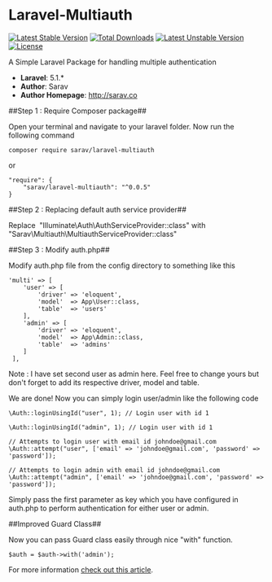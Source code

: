 # Laravel-Multiauth
[![Latest Stable Version](https://poser.pugx.org/sarav/laravel-multiauth/v/stable)](https://packagist.org/packages/sarav/laravel-multiauth) [![Total Downloads](https://poser.pugx.org/sarav/laravel-multiauth/downloads)](https://packagist.org/packages/sarav/laravel-multiauth) [![Latest Unstable Version](https://poser.pugx.org/sarav/laravel-multiauth/v/unstable)](https://packagist.org/packages/sarav/laravel-multiauth) [![License](https://poser.pugx.org/sarav/laravel-multiauth/license)](https://packagist.org/packages/sarav/laravel-multiauth)	



A Simple Laravel Package for handling multiple authentication

- **Laravel**: 5.1.*
- **Author**: Sarav
- **Author Homepage**: http://sarav.co

##Step 1 : Require Composer package##

Open your terminal and navigate to your laravel folder. Now run the following command

	composer require sarav/laravel-multiauth

or 

    "require": {
        "sarav/laravel-multiauth": "^0.0.5"
    }


##Step 2 : Replacing default auth service provider##


Replace 
	"Illuminate\Auth\AuthServiceProvider::class"
with 
    "Sarav\Multiauth\MultiauthServiceProvider::class"

##Step 3 : Modify auth.php##

Modify auth.php file from the config directory to something like this

	'multi' => [
	    'user' => [
	        'driver' => 'eloquent',
	        'model'  => App\User::class,
	        'table'  => 'users'
	    ],
	    'admin' => [
	        'driver' => 'eloquent',
	        'model'  => App\Admin::class,
	        'table'  => 'admins'
	    ]
	 ],


Note : I have set second user as admin here. Feel free to change yours but don't forget to add its respective driver, model and table.


We are done! Now you can simply login user/admin like the following code

	\Auth::loginUsingId("user", 1); // Login user with id 1

	\Auth::loginUsingId("admin", 1); // Login user with id 1

	// Attempts to login user with email id johndoe@gmail.com 
	\Auth::attempt("user", ['email' => 'johndoe@gmail.com', 'password' => 'password']);

	// Attempts to login admin with email id johndoe@gmail.com
	\Auth::attempt("admin", ['email' => 'johndoe@gmail.com', 'password' => 'password']); 


Simply pass the first parameter as key which you have configured in auth.php to perform authentication for either user or admin.

##Improved Guard Class##

Now you can pass Guard class easily through nice "with" function.

    $auth = $auth->with('admin');

For more information <a href="http://sarav.co/blog/multiple-authentication-in-laravel-5-1-continued/" target="_blank">check out this article</a>.


